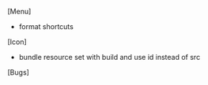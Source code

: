 [Menu]

- format shortcuts

[Icon]

- bundle resource set with build and use id instead of src

[Bugs]
